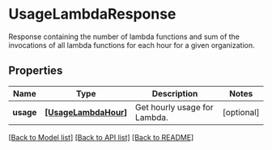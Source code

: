 # UsageLambdaResponse

Response containing the number of lambda functions and sum of the invocations of all lambda functions for each hour for a given organization.
## Properties
Name | Type | Description | Notes
------------ | ------------- | ------------- | -------------
**usage** | [**[UsageLambdaHour]**](UsageLambdaHour.md) | Get hourly usage for Lambda. | [optional] 

[[Back to Model list]](README.md#documentation-for-models) [[Back to API list]](README.md#documentation-for-api-endpoints) [[Back to README]](README.md)


